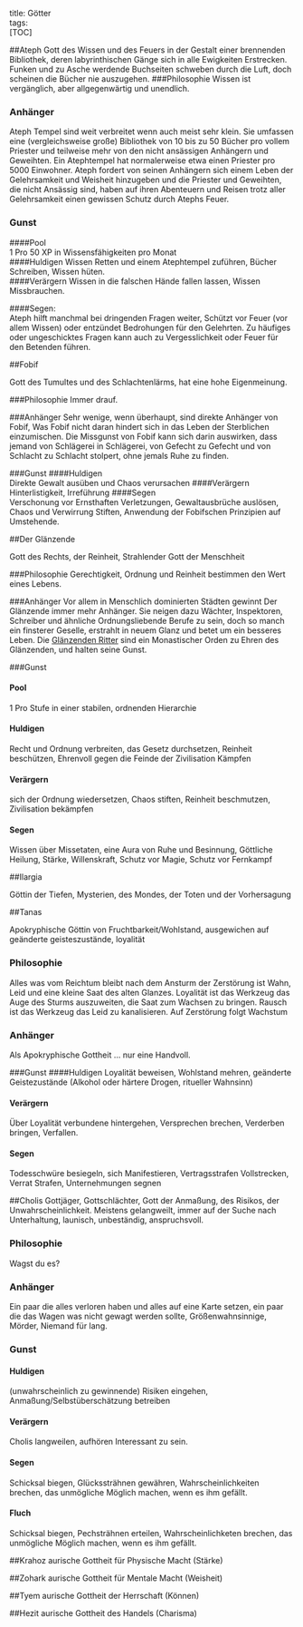 title: Götter  
tags:   
[TOC]


##Ateph
Gott des Wissen und des Feuers in der Gestalt einer brennenden Bibliothek, deren labyrinthischen Gänge sich in alle Ewigkeiten Erstrecken. Funken und zu Asche werdende Buchseiten schweben durch die Luft, doch scheinen die Bücher nie auszugehen. 
###Philosophie
Wissen ist vergänglich, aber allgegenwärtig und unendlich. 
### Anhänger
Ateph Tempel sind weit verbreitet wenn auch meist sehr klein. Sie umfassen eine (vergleichsweise große) Bibliothek von 10 bis zu 50 Bücher pro vollem Priester und teilweise mehr von den nicht ansässigen Anhängern und Geweihten. Ein Atephtempel hat normalerweise etwa einen Priester pro 5000 Einwohner. Ateph fordert von seinen Anhängern sich einem Leben der Gelehrsamkeit und Weisheit hinzugeben und die Priester und Geweihten, die nicht Ansässig sind, haben auf ihren Abenteuern und Reisen trotz aller Gelehrsamkeit einen gewissen Schutz durch Atephs Feuer. 
### Gunst

####Pool  
1 Pro 50 XP in Wissensfähigkeiten pro Monat  
####Huldigen Wissen Retten und einem Atephtempel zuführen, Bücher Schreiben, Wissen hüten.  
####Verärgern 
Wissen in die falschen Hände fallen lassen, Wissen Missbrauchen.

####Segen:  
Ateph hilft manchmal bei dringenden Fragen weiter, Schützt vor Feuer (vor allem Wissen) oder entzündet Bedrohungen für den Gelehrten. Zu häufiges oder ungeschicktes Fragen kann auch zu Vergesslichkeit oder Feuer für den Betenden führen.

##Fobif

Gott des Tumultes und des Schlachtenlärms, hat eine hohe Eigenmeinung.

###Philosophie
Immer drauf.

###Anhänger
Sehr wenige, wenn überhaupt, sind direkte Anhänger von Fobif, Was Fobif nicht daran hindert sich in das Leben der Sterblichen einzumischen. Die Missgunst von Fobif kann sich darin auswirken, dass jemand von Schlägerei in Schlägerei, von Gefecht zu Gefecht und von Schlacht zu Schlacht stolpert, ohne jemals Ruhe zu finden.

###Gunst
####Huldigen  
Direkte Gewalt ausüben und Chaos verursachen
####Verärgern  
Hinterlistigkeit, Irreführung
####Segen  
Verschonung vor Ernsthaften Verletzungen, Gewaltausbrüche auslösen, Chaos und Verwirrung Stiften, Anwendung der Fobifschen Prinzipien auf Umstehende.

 
##Der Glänzende

Gott des Rechts, der Reinheit, Strahlender Gott der Menschheit

###Philosophie
Gerechtigkeit, Ordnung und Reinheit bestimmen den Wert eines Lebens.

###Anhänger
Vor allem in Menschlich dominierten Städten gewinnt Der Glänzende immer mehr Anhänger. Sie neigen dazu Wächter, Inspektoren, Schreiber und ähnliche Ordnungsliebende Berufe zu sein, doch so manch ein finsterer Geselle, erstrahlt in neuem Glanz und betet um ein besseres Leben. Die [Glänzenden Ritter](shiningknights) sind ein Monastischer Orden zu Ehren des Glänzenden, und halten seine Gunst. 

###Gunst
#### Pool
1 Pro Stufe in einer stabilen, ordnenden Hierarchie
#### Huldigen
Recht und Ordnung verbreiten, das Gesetz durchsetzen, Reinheit beschützen, Ehrenvoll gegen die Feinde der Zivilisation Kämpfen
#### Verärgern
sich der Ordnung wiedersetzen, Chaos stiften, Reinheit beschmutzen, Zivilisation bekämpfen
#### Segen
Wissen über Missetaten, eine Aura von Ruhe und Besinnung, Göttliche Heilung, Stärke, Willenskraft, Schutz vor Magie, Schutz vor Fernkampf

##Ilargia

Göttin der Tiefen, Mysterien, des Mondes, der Toten und der Vorhersagung

##Tanas

Apokryphische Göttin von Fruchtbarkeit/Wohlstand, ausgewichen auf geänderte geisteszustände, loyalität


### Philosophie

Alles was vom Reichtum bleibt nach dem Ansturm der Zerstörung ist Wahn, Leid und eine kleine Saat des alten Glanzes. Loyalität ist das Werkzeug das Auge des Sturms auszuweiten, die Saat zum Wachsen zu bringen. Rausch ist das Werkzeug das Leid zu kanalisieren. Auf Zerstörung folgt Wachstum

### Anhänger
Als Apokryphische Gottheit ... nur eine Handvoll.

###Gunst
####Huldigen
Loyalität beweisen, Wohlstand mehren, geänderte Geistezustände (Alkohol oder härtere Drogen, ritueller Wahnsinn)
#### Verärgern
Über Loyalität verbundene hintergehen, Versprechen brechen, Verderben bringen, Verfallen.
#### Segen
Todesschwüre besiegeln, sich Manifestieren, Vertragsstrafen Vollstrecken, Verrat Strafen, Unternehmungen segnen

##Cholis
Gottjäger, Gottschlächter, Gott der Anmaßung, des Risikos, der Unwahrscheinlichkeit. Meistens gelangweilt, immer auf der Suche nach Unterhaltung, launisch, unbeständig, anspruchsvoll.

### Philosophie
Wagst du es?

### Anhänger
Ein paar die alles verloren haben und alles auf eine Karte setzen, ein paar die das Wagen was nicht gewagt werden sollte, Größenwahnsinnige, Mörder, Niemand für lang.

### Gunst
#### Huldigen
(unwahrscheinlich zu gewinnende) Risiken eingehen, Anmaßung/Selbstüberschätzung betreiben
#### Verärgern
Cholis langweilen, aufhören Interessant zu sein.
#### Segen
Schicksal biegen, Glückssträhnen gewähren, Wahrscheinlichkeiten brechen, das unmögliche Möglich machen, wenn es ihm gefällt. 
#### Fluch
Schicksal biegen, Pechsträhnen erteilen, Wahrscheinlichketen brechen, das unmögliche Möglich machen, wenn es ihm gefällt.


##Krahoz
aurische Gottheit für Physische Macht (Stärke)

##Zohark
aurische Gottheit für Mentale Macht (Weisheit)

##Tyem
aurische Gottheit der Herrschaft (Können)

##Hezit
aurische Gottheit des Handels (Charisma)

